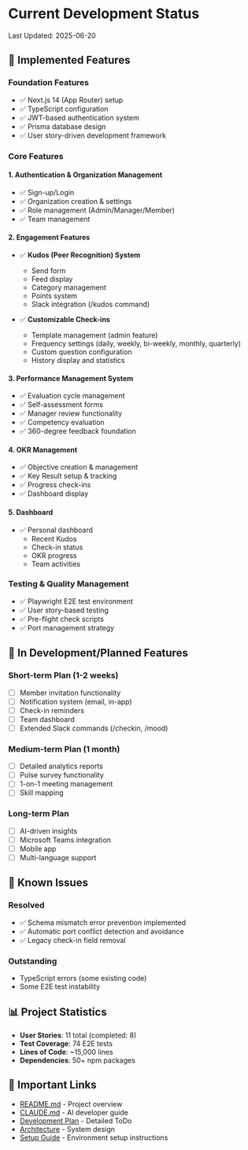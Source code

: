 # Current Development Status

Last Updated: 2025-06-20

## 🚀 Implemented Features

### Foundation Features

- ✅ Next.js 14 (App Router) setup
- ✅ TypeScript configuration
- ✅ JWT-based authentication system
- ✅ Prisma database design
- ✅ User story-driven development framework

### Core Features

#### 1. Authentication & Organization Management

- ✅ Sign-up/Login
- ✅ Organization creation & settings
- ✅ Role management (Admin/Manager/Member)
- ✅ Team management

#### 2. Engagement Features

- ✅ **Kudos (Peer Recognition) System**

  - Send form
  - Feed display
  - Category management
  - Points system
  - Slack integration (/kudos command)

- ✅ **Customizable Check-ins**
  - Template management (admin feature)
  - Frequency settings (daily, weekly, bi-weekly, monthly, quarterly)
  - Custom question configuration
  - History display and statistics

#### 3. Performance Management System

- ✅ Evaluation cycle management
- ✅ Self-assessment forms
- ✅ Manager review functionality
- ✅ Competency evaluation
- ✅ 360-degree feedback foundation

#### 4. OKR Management

- ✅ Objective creation & management
- ✅ Key Result setup & tracking
- ✅ Progress check-ins
- ✅ Dashboard display

#### 5. Dashboard

- ✅ Personal dashboard
  - Recent Kudos
  - Check-in status
  - OKR progress
  - Team activities

### Testing & Quality Management

- ✅ Playwright E2E test environment
- ✅ User story-based testing
- ✅ Pre-flight check scripts
- ✅ Port management strategy

## 📝 In Development/Planned Features

### Short-term Plan (1-2 weeks)

- [ ] Member invitation functionality
- [ ] Notification system (email, in-app)
- [ ] Check-in reminders
- [ ] Team dashboard
- [ ] Extended Slack commands (/checkin, /mood)

### Medium-term Plan (1 month)

- [ ] Detailed analytics reports
- [ ] Pulse survey functionality
- [ ] 1-on-1 meeting management
- [ ] Skill mapping

### Long-term Plan

- [ ] AI-driven insights
- [ ] Microsoft Teams integration
- [ ] Mobile app
- [ ] Multi-language support

## 🐛 Known Issues

### Resolved

- ✅ Schema mismatch error prevention implemented
- ✅ Automatic port conflict detection and avoidance
- ✅ Legacy check-in field removal

### Outstanding

- TypeScript errors (some existing code)
- Some E2E test instability

## 📊 Project Statistics

- **User Stories**: 11 total (completed: 8)
- **Test Coverage**: 74 E2E tests
- **Lines of Code**: ~15,000 lines
- **Dependencies**: 50+ npm packages

## 🔗 Important Links

- [README.md](../README.md) - Project overview
- [CLAUDE.md](../CLAUDE.md) - AI developer guide
- [Development Plan](./development/plan.md) - Detailed ToDo
- [Architecture](./development/architecture.md) - System design
- [Setup Guide](./guides/setup.md) - Environment setup instructions
